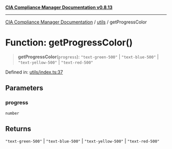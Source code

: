 [**CIA Compliance Manager Documentation v0.8.13**](../../README.md)

***

[CIA Compliance Manager Documentation](../../modules.md) / [utils](../README.md) / getProgressColor

# Function: getProgressColor()

> **getProgressColor**(`progress`): `"text-green-500"` \| `"text-blue-500"` \| `"text-yellow-500"` \| `"text-red-500"`

Defined in: [utils/index.ts:37](https://github.com/Hack23/cia-compliance-manager/blob/2f6ce8651c6fa9a0d9c8860576f0ee67ef038efd/src/utils/index.ts#L37)

## Parameters

### progress

`number`

## Returns

`"text-green-500"` \| `"text-blue-500"` \| `"text-yellow-500"` \| `"text-red-500"`

